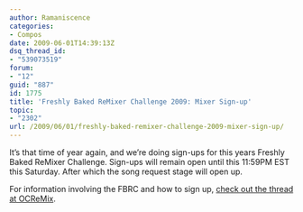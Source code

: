 ```yaml
---
author: Ramaniscence
categories:
- Compos
date: 2009-06-01T14:39:13Z
dsq_thread_id:
- "539073519"
forum:
- "12"
guid: "887"
id: 1775
title: 'Freshly Baked ReMixer Challenge 2009: Mixer Sign-up'
topic:
- "2302"
url: /2009/06/01/freshly-baked-remixer-challenge-2009-mixer-sign-up/
---
```


It&#8217;s that time of year again, and we&#8217;re doing sign-ups for this years Freshly Baked ReMixer Challenge. Sign-ups will remain open until this 11:59PM EST this Saturday. After which the song request stage will open up.

For information involving the FBRC and how to sign up, <a href="http://www.ocremix.org/forums/showthread.php?t=23498" target="_blank">check out the thread at OCReMix</a>.